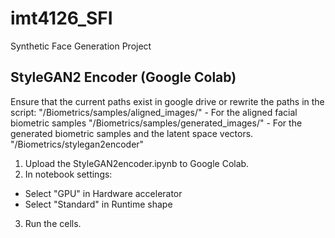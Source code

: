 # imt4126_SFI
Synthetic Face Generation Project

## StyleGAN2 Encoder (Google Colab)
Ensure that the current paths exist in google drive or rewrite the paths in the script:
"/Biometrics/samples/aligned_images/" - For the aligned facial biometric samples
"/Biometrics/samples/generated_images/" - For the generated biometric samples and the latent space vectors.
"/Biometrics/stylegan2encoder"

1. Upload the StyleGAN2encoder.ipynb to Google Colab.
2. In notebook settings:
  * Select "GPU" in Hardware accelerator
  * Select "Standard" in Runtime shape
3. Run the cells.

